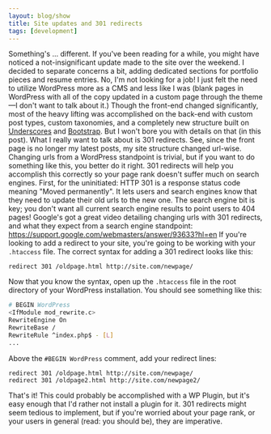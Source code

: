 ```yaml
---
layout: blog/show
title: Site updates and 301 redirects
tags: [development]
---
```


Something's ... different. If you've been reading for a while, you might have noticed a not-insignificant update made to the site over the weekend. I decided to separate concerns a bit, adding dedicated sections for portfolio pieces and resume entries. No, I'm not looking for a job! I just felt the need to utilize WordPress more as a CMS and less like I was (blank pages in WordPress with all of the copy updated in a custom page through the theme—I don't want to talk about it.) Though the front-end changed significantly, most of the heavy lifting was accomplished on the back-end with custom post types, custom taxonomies, and a completely new structure built on [Underscores](http://underscores.me/) and [Bootstrap](http://getbootstrap.com/). But I won't bore you with details on that (in this post). What I really want to talk about is 301 redirects. See, since the front page is no longer my latest posts, my site structure changed url-wise. Changing urls from a WordPress standpoint is trivial, but if you want to do something like this, you better do it right. 301 redirects will help you accomplish this correctly so your page rank doesn't suffer much on search engines. First, for the uninitiated: HTTP 301 is a response status code meaning "Moved permanently". It lets users and search engines know that they need to update their old urls to the new one. The search engine bit is key; you don't want all current search engine results to point users to 404 pages! Google's got a great video detailing changing urls with 301 redirects, and what they expect from a search engine standpoint: https://support.google.com/webmasters/answer/93633?hl=en If you're looking to add a redirect to your site, you're going to be working with your `.htaccess` file. The correct syntax for adding a 301 redirect looks like this:

    redirect 301 /oldpage.html http://site.com/newpage/

 Now that you know the syntax, open up the `.htaccess` file in the root directory of your WordPress installation. You should see something like this:

```sh  
# BEGIN WordPress
<IfModule mod_rewrite.c>
RewriteEngine On
RewriteBase /
RewriteRule ^index.php$ - [L]
...
```

 Above the `#BEGIN WordPress` comment, add your redirect lines:

```
redirect 301 /oldpage.html http://site.com/newpage/
redirect 301 /oldpage2.html http://site.com/newpage2/
```

That's it! This could probably be accomplished with a WP Plugin, but it's easy enough that I'd rather not install a plugin for it. 301 redirects might seem tedious to implement, but if you're worried about your page rank, or your users in general (read: you should be), they are imperative.
